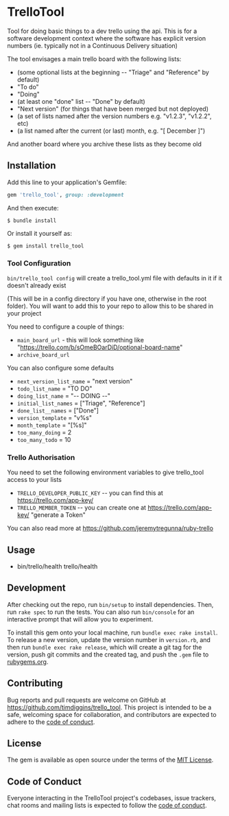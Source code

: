 # TrelloTool

Tool for doing basic things to a dev trello using the api. 
This is for a software development context where the software has explicit version numbers 
(ie. typically not in a Continuous Delivery situation)

The tool envisages a main trello board with the following lists:

* (some optional lists at the beginning -- "Triage" and "Reference" by default)
* "To do"
* "Doing"
* (at least one "done" list -- "Done" by default)
* "Next version" (for things that have been merged but not deployed)
* (a set of lists named after the version numbers e.g. "v1.2.3", "v1.2.2", etc)
* (a list named after the current (or last) month, e.g. "[ December ]")

And another board where you archive these lists as they become old

## Installation

Add this line to your application's Gemfile:

```ruby
gem 'trello_tool', group: :development
```

And then execute:

    $ bundle install

Or install it yourself as:

    $ gem install trello_tool


### Tool Configuration

`bin/trello_tool config` will create a trello_tool.yml file with defaults in it if it doesn't already exist

(This will be in a config directory if you have one, otherwise in the root folder). 
You will want to add this to your repo to allow this to be shared in your project

You need to configure a couple of things:

* `main_board_url` - this will look something like "https://trello.com/b/sOmeBOarDiD/optional-board-name"
* `archive_board_url`

You can also configure some defaults

* `next_version_list_name` = "next version"
* `todo_list_name` = "TO DO"
* `doing_list_name` = "-- DOING --"
* `initial_list_names` = ["Triage", "Reference"]
* `done_list__names` = ["Done"]
* `version_template` = "v%s"
* `month_template` = "[%s]"
* `too_many_doing` = 2 
* `too_many_todo` = 10


### Trello Authorisation

You need to set the following environment variables to give trello_tool access to your lists

* `TRELLO_DEVELOPER_PUBLIC_KEY` -- you can find this at https://trello.com/app-key/
* `TRELLO_MEMBER_TOKEN` -- you can create one at https://trello.com/app-key/ "generate a Token"

You can also read more at https://github.com/jeremytregunna/ruby-trello

## Usage

* bin/trello/health
trello/health

## Development

After checking out the repo, run `bin/setup` to install dependencies. Then, run `rake spec` to run the tests. You can also run `bin/console` for an interactive prompt that will allow you to experiment.

To install this gem onto your local machine, run `bundle exec rake install`. To release a new version, update the version number in `version.rb`, and then run `bundle exec rake release`, which will create a git tag for the version, push git commits and the created tag, and push the `.gem` file to [rubygems.org](https://rubygems.org).

## Contributing

Bug reports and pull requests are welcome on GitHub at https://github.com/timdiggins/trello_tool. This project is intended to be a safe, welcoming space for collaboration, and contributors are expected to adhere to the [code of conduct](https://github.com/timdiggins/trello_tool/blob/main/CODE_OF_CONDUCT.md).

## License

The gem is available as open source under the terms of the [MIT License](https://opensource.org/licenses/MIT).

## Code of Conduct

Everyone interacting in the TrelloTool project's codebases, issue trackers, chat rooms and mailing lists is expected to follow the [code of conduct](https://github.com/timdiggins/trello_tool/blob/main/CODE_OF_CONDUCT.md).
